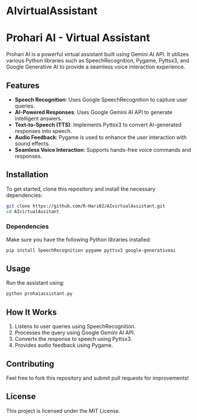 # AIvirtualAssistant
# Prohari AI - Virtual Assistant

Prohari AI is a powerful virtual assistant built using Gemini AI API. It utilizes various Python libraries such as SpeechRecognition, Pygame, Pyttsx3, and Google Generative AI to provide a seamless voice interaction experience.

## Features
- **Speech Recognition**: Uses Google SpeechRecognition to capture user queries.
- **AI-Powered Responses**: Uses Google Gemini AI API to generate intelligent answers.
- **Text-to-Speech (TTS)**: Implements Pyttsx3 to convert AI-generated responses into speech.
- **Audio Feedback**: Pygame is used to enhance the user interaction with sound effects.
- **Seamless Voice Interaction**: Supports hands-free voice commands and responses.

## Installation
To get started, clone this repository and install the necessary dependencies:

```bash
git clone https://github.com/R-Hari02/AIvirtualAssistant.git
cd AIvirtualAssitant

```

### Dependencies
Make sure you have the following Python libraries installed:
```bash
pip install SpeechRecognition pygame pyttsx3 google-generativeai
```

## Usage
Run the assistant using:
```bash
python prohaiassistant.py
```

## How It Works
1. Listens to user queries using SpeechRecognition.
2. Processes the query using Google Gemini AI API.
3. Converts the response to speech using Pyttsx3.
4. Provides audio feedback using Pygame.

## Contributing
Feel free to fork this repository and submit pull requests for improvements!

## License
This project is licensed under the MIT License.

